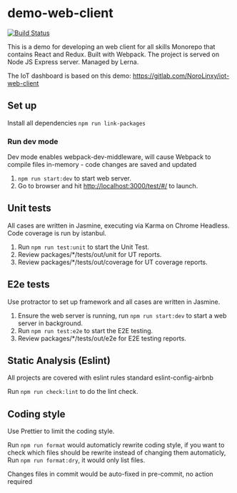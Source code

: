 # demo-web-client

[![Build Status](https://gitlab.com/NoroLinxy/demo-web-client/badges/master/pipeline.svg)](https://gitlab.com/NoroLinxy/demo-web-client/commits/master)

This is a demo for developing an web client for all skills
Monorepo that contains React and Redux. Built with Webpack. The project is served on Node JS Express server. Managed by Lerna.

The IoT dashboard is based on this demo:
<https://gitlab.com/NoroLinxy/iot-web-client>


## Set up

Install all dependencies `npm run link-packages`

### Run dev mode

Dev mode enables webpack-dev-middleware, will cause Webpack to compile files in-memory - code changes are saved and updated

1. `npm run start:dev` to start web server.
2. Go to browser and hit <http://localhost:3000/test/#/> to launch.

## Unit tests

All cases are written in Jasmine, executing via Karma on Chrome Headless. Code coverage is run by istanbul.

1. Run `npm run test:unit` to start the Unit Test.
2. Review packages/\*/tests/out/unit for UT reports.
3. Review packages/\*/tests/out/coverage for UT coverage reports.

## E2e tests

Use protractor to set up framework and all cases are written in Jasmine.

1. Ensure the web server is running, run `npm run start:dev` to start a web server in background.
2. Run `npm run test:e2e` to start the E2E testing.
3. Review packages/\*/tests/out/e2e for E2E testing reports.

## Static Analysis (Eslint)

All projects are covered with eslint rules standard eslint-config-airbnb

Run `npm run check:lint` to do the lint check.

## Coding style

Use Prettier to limit the coding style.

Run `npm run format` would automaticly rewrite coding style, if you want to check which files should be rewrite instead of changing them automaticly, Run `npm run format:dry`, it would only list files.

Changes files in commit would be auto-fixed in pre-commit, no action required
